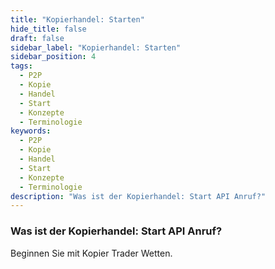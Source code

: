 ```yaml
---
title: "Kopierhandel: Starten"
hide_title: false
draft: false
sidebar_label: "Kopierhandel: Starten"
sidebar_position: 4
tags:
  - P2P
  - Kopie
  - Handel
  - Start
  - Konzepte
  - Terminologie
keywords:
  - P2P
  - Kopie
  - Handel
  - Start
  - Konzepte
  - Terminologie
description: "Was ist der Kopierhandel: Start API Anruf?"
---
```


### Was ist der Kopierhandel: Start API Anruf?

Beginnen Sie mit Kopier Trader Wetten.
